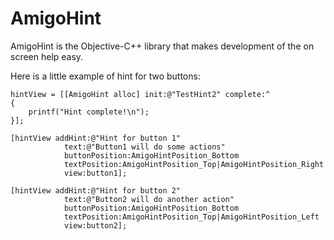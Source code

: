 AmigoHint
=========

AmigoHint is the Objective-C++ library that makes development of the on screen help easy. 

Here is a little example of hint for two buttons:
```obj-c
hintView = [[AmigoHint alloc] init:@"TestHint2" complete:^
{
    printf("Hint complete!\n");
}];

[hintView addHint:@"Hint for button 1"
            text:@"Button1 will do some actions"
            buttonPosition:AmigoHintPosition_Bottom
            textPosition:AmigoHintPosition_Top|AmigoHintPosition_Right
            view:button1];

[hintView addHint:@"Hint for button 2"
            text:@"Button2 will do another action"
            buttonPosition:AmigoHintPosition_Bottom
            textPosition:AmigoHintPosition_Top|AmigoHintPosition_Left
            view:button2];
```

